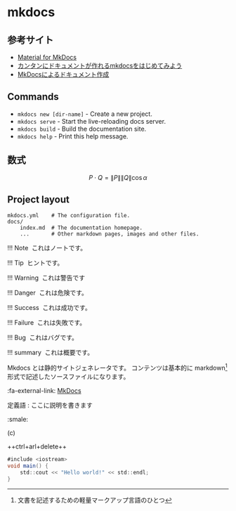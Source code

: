 # mkdocs

## 参考サイト

- [Material for MkDocs](https://squidfunk.github.io/mkdocs-material/)
- [カンタンにドキュメントが作れるmkdocsをはじめてみよう](https://qiita.com/wamisnet/items/ed725d74f945f7c06b91)
- [MkDocsによるドキュメント作成](https://qiita.com/mebiusbox2/items/a61d42878266af969e3c)

## Commands

- `mkdocs new [dir-name]` - Create a new project.
- `mkdocs serve` - Start the live-reloading docs server.
- `mkdocs build` - Build the documentation site.
- `mkdocs help` - Print this help message.

## 数式

$$
P\cdot Q = \|P\|\|Q\|\cos\alpha
$$

## Project layout

```none
mkdocs.yml    # The configuration file.
docs/
    index.md  # The documentation homepage.
    ...       # Other markdown pages, images and other files.
```

!!! Note
​    これはノートです。

!!! Tip
​    ヒントです。

!!! Warning
​    これは警告です

!!! Danger
​    これは危険です。

!!! Success
​    これは成功です。

!!! Failure
​    これは失敗です。

!!! Bug
​    これはバグです。

!!! summary
​    これは概要です。

Mkdocs とは静的サイトジェネレータです。
コンテンツは基本的に markdown[^1] 形式で記述したソースファイルになります。

[^1]: 文書を記述するための軽量マークアップ言語のひとつ

:fa-external-link: [MkDocs](http://www.mkdocs.org/)

定義語
:    ここに説明を書きます

:smale:

(c)

++ctrl+arl+delete++

```java
#include <iostream>
void main() {
    std::cout << "Hello world!" << std::endl;
}
```
